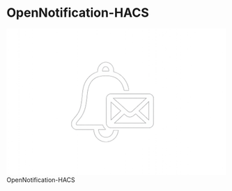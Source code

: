 # OpenNotification-HACS
![Open Notification](./custom_components/opennotification/logo.png)
OpenNotification-HACS
